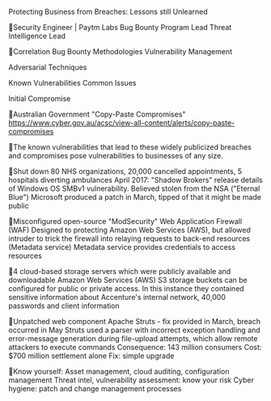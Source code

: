 Protecting Business from Breaches: Lessons still Unlearned

Security Engineer | Paytm Labs Bug Bounty Program Lead Threat Intelligence Lead

Correlation
Bug Bounty Methodologies
Vulnerability Management

Adversarial Techniques

Known Vulnerabilities
Common Issues

Initial Compromise

Australian Government "Copy-Paste Compromises"
https://www.cyber.gov.au/acsc/view-all-content/alerts/copy-paste-compromises

The known vulnerabilities that lead to these widely publicized breaches and compromises pose vulnerabilities to businesses of any size.

Shut down 80 NHS organizations, 20,000 cancelled appointments, 5 hospitals diverting ambulances
April 2017: "Shadow Brokers" release details of Windows OS SMBv1 vulnerability. Believed stolen from the NSA ("Eternal Blue") Microsoft produced a patch in March, tipped of that it might be made public

Misconfigured open-source "ModSecurity" Web Application Firewall (WAF)
Designed to protecting Amazon Web Services (AWS), but allowed intruder to trick the firewall into relaying requests to back-end resources (Metadata service)
Metadata service provides credentials to access resources

4 cloud-based storage servers which were publicly available and downloadable
Amazon Web Services (AWS) S3 storage buckets can be configured for public or private access. In this instance they contained sensitive information about Accenture's internal network, 40,000 passwords and client information

Unpatched web component Apache Struts - fix provided in March, breach occurred in May
Struts used a parser with incorrect exception handling and error-message generation during file-upload attempts, which allow remote attackers to execute commands
Consequence: 143 million consumers
Cost: $700 million settlement alone
Fix: simple upgrade

Know yourself: Asset management, cloud auditing, configuration management Threat intel, vulnerability assessment: know your risk Cyber hygiene: patch and change management processes


